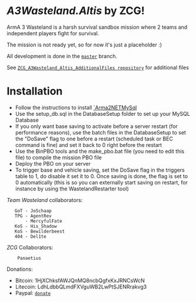 *A3Wasteland.Altis* by ZCG!
===================

ArmA 3 Wasteland is a harsh survival sandbox mission where 2 teams and independent players fight for survival.


The mission is not ready yet, so for now it's just a placeholder :)

All development is done in the <a href="https://github.com/Panaetius/ZCG_A3Wasteland_Altis/tree/master">`master`</a> branch.

See <a href="https://github.com/Panaetius/ZCG_A3Wasteland_Altis_AdditionalFiles">`ZCG_A3Wasteland_Altis_AdditionalFiles repository`</a> for additional files

Installation
============

- Follow the instructions to install <a href="http://arma2netmysqlplugin.readthedocs.org/en/latest/">`Arma2NETMySql</a>
- Use the setup_db.sql in the DatabaseSetup folder to set up your MySQL Database
- If you only want base saving to activate before a server restart (for performance reasons), use the batch files in the DatabaseSetup to set the "DoSave" flag to one before a restart (scheduled task or BEC command is fine) and set it back to 0 right before the restart
- Use the BinPBO tools and the make_pbo.bat file (you need to edit this file) to compile the mission PBO file
- Deploy the PBO on your server
- To trigger base and vehicle saving, set the DoSave flag in the triggers table to 1, do disable it set it to 0. Once saving is done, the flag is set to 0 automatically (this is so you can externally start saving on restart, for instance by using the WastelandRestarter tool)


*Team Wasteland* collaborators:

       GoT - JoSchaap
       TPG - AgentRev
           - MercyfulFate
       KoS - His_Shadow
       KoS - Bewilderbeest
       404 - Del1te
	   
	   
	   
*ZCG* Collaborators:

		Panaetius

		
Donations:

- Bitcoin: 1HjXChksfAWJQnMQ8ncbQgfxKxJRNCsWcN
- Litecoin: LdhLdbbQLmdFXVguWB2LwPtSJENRrakvg3
- Paypal: <a href="https://www.paypal.com/cgi-bin/webscr?cmd=_s-xclick&hosted_button_id=ZVBDQQLY5MGPA">`donate`</a>


